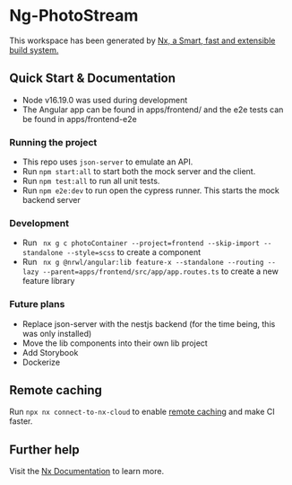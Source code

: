 # Ng-PhotoStream

This workspace has been generated by [Nx, a Smart, fast and extensible build system.](https://nx.dev)

## Quick Start & Documentation

- Node v16.19.0 was used during development
- The Angular app can be found in apps/frontend/ and the e2e tests can be found in apps/frontend-e2e

### Running the project

- This repo uses `json-server` to emulate an API.
- Run `npm start:all` to start both the mock server and the client.
- Run `npm test:all` to run all unit tests.
- Run `npm e2e:dev` to run open the cypress runner. This starts the mock backend server

### Development

- Run ` nx g c photoContainer --project=frontend --skip-import --standalone --style=scss` to create a component
- Run ` nx g @nrwl/angular:lib feature-x --standalone --routing --lazy --parent=apps/frontend/src/app/app.routes.ts` to
  create a new feature library

### Future plans

- Replace json-server with the nestjs backend (for the time being, this was only installed)
- Move the lib components into their own lib project
- Add Storybook
- Dockerize

## Remote caching

Run `npx nx connect-to-nx-cloud` to enable [remote caching](https://nx.app) and make CI faster.

## Further help

Visit the [Nx Documentation](https://nx.dev) to learn more.

